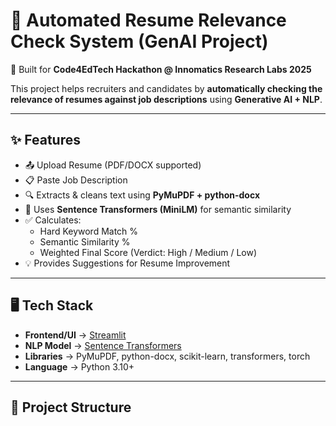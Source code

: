 # 📄 Automated Resume Relevance Check System (GenAI Project)

🚀 Built for **Code4EdTech Hackathon @ Innomatics Research Labs 2025**  

This project helps recruiters and candidates by **automatically checking the relevance of resumes against job descriptions** using **Generative AI + NLP**.


---

## ✨ Features
- 📤 Upload Resume (PDF/DOCX supported)
- 📋 Paste Job Description
- 🔍 Extracts & cleans text using **PyMuPDF + python-docx**
- 🤖 Uses **Sentence Transformers (MiniLM)** for semantic similarity
- ✅ Calculates:
  - Hard Keyword Match %
  - Semantic Similarity %
  - Weighted Final Score (Verdict: High / Medium / Low)
- 💡 Provides Suggestions for Resume Improvement

---

## 🖥️ Tech Stack
- **Frontend/UI** → [Streamlit](https://streamlit.io/)  
- **NLP Model** → [Sentence Transformers](https://huggingface.co/sentence-transformers/all-MiniLM-L6-v2)  
- **Libraries** → PyMuPDF, python-docx, scikit-learn, transformers, torch  
- **Language** → Python 3.10+  

---

## 📂 Project Structure
